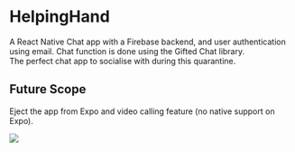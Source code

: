 # HelpingHand

A React Native Chat app with a Firebase backend, and user authentication using email. Chat function is done using the Gifted Chat library. <br/>
The perfect chat app to socialise with during this quarantine. 

## Future Scope

Eject the app from Expo and video calling feature (no native support on Expo). <br/>

![](HelpingGIf.gif)
